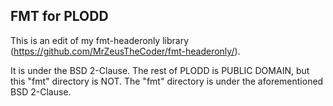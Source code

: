 ## FMT for PLODD ##

This is an edit of my fmt-headeronly library (https://github.com/MrZeusTheCoder/fmt-headeronly/).

It is under the BSD 2-Clause. The rest of PLODD is PUBLIC DOMAIN, but this "fmt" directory is NOT. The "fmt" directory is under the aforementioned BSD 2-Clause.